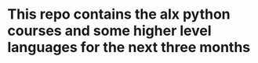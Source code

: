 # This repo contains the alx python courses and some higher level languages for the next three months
